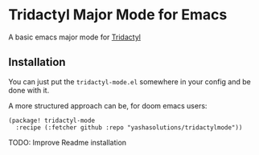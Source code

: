 # Tridactyl Major Mode for Emacs

A basic emacs major mode for [Tridactyl](https//github.com/tridactyl/trydactyl) 

## Installation 

You can just put the `tridactyl-mode.el` somewhere in your config and be done with it.

A more structured approach can be, for doom emacs users:

``` emacs-lisp
(package! tridactyl-mode
  :recipe (:fetcher github :repo "yashasolutions/tridactylmode"))
```

TODO: Improve Readme installation 
